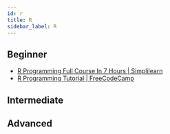 ```yaml
---
id: r
title: R
sidebar_label: R
---
```


## Beginner

- [R Programming Full Course In 7 Hours | Simplilearn](https://www.youtube.com/watch?v=KlsYCECWEWE)
- [R Programming Tutorial | FreeCodeCamp](https://www.youtube.com/watch?v=_V8eKsto3Ug)

## Intermediate

## Advanced
